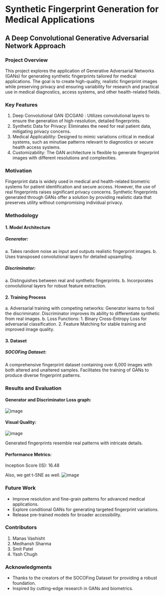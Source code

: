 # Synthetic Fingerprint Generation for Medical Applications
## A Deep Convolutional Generative Adversarial Network Approach
### Project Overview
This project explores the application of Generative Adversarial Networks (GANs) for generating synthetic fingerprints tailored for medical applications. The goal is to create high-quality, realistic fingerprint images while preserving privacy and ensuring variability for research and practical use in medical diagnostics, access systems, and other health-related fields.

### Key Features
1. Deep Convolutional GAN (DCGAN) : Utilizes convolutional layers to ensure the generation of high-resolution, detailed fingerprints.
2. Synthetic Data for Privacy: Eliminates the need for real patient data, mitigating privacy concerns.
3. Medical Applicability: Designed to mimic variations critical in medical systems, such as minutiae patterns relevant to diagnostics or secure health access systems.
4. Customizability: The GAN architecture is flexible to generate fingerprint images with different resolutions and complexities.

### Motivation
Fingerprint data is widely used in medical and health-related biometric systems for patient identification and secure access. However, the use of real fingerprints raises significant privacy concerns. Synthetic fingerprints generated through GANs offer a solution by providing realistic data that preserves utility without compromising individual privacy.

### Methodology
#### 1. Model Architecture
##### Generator:
a. Takes random noise as input and outputs realistic fingerprint images.
b. Uses transposed convolutional layers for detailed upsampling.
##### Discriminator:
a. Distinguishes between real and synthetic fingerprints.
b. Incorporates convolutional layers for robust feature extraction.

#### 2. Training Process
a. Adversarial training with competing networks: Generator learns to fool the discriminator. Discriminator improves its ability to differentiate synthetic from real images.
b. Loss Functions:
    1. Binary Cross-Entropy Loss for adversarial classification.
    2. Feature Matching for stable training and improved image quality.

#### 3. Dataset
##### SOCOFing Dataset:
A comprehensive fingerprint dataset containing over 6,000 images with both altered and unaltered samples.
Facilitates the training of GANs to produce diverse fingerprint patterns.

### Results and Evaluation
#### Generator and Discriminator Loss graph:
![image](https://github.com/user-attachments/assets/416b02d1-be06-42f9-a824-739147f546ca)

#### Visual Quality:
![image](https://github.com/user-attachments/assets/cbfb53ff-58c0-466d-90d5-48c8478f8e93)

Generated fingerprints resemble real patterns with intricate details.
#### Performance Metrics:
Inception Score (IS): 16.48

Also, we get t-SNE as well.
![image](https://github.com/user-attachments/assets/aab54bcd-7b85-4d1c-bdcb-42dd7e38f820)

### Future Work
- Improve resolution and fine-grain patterns for advanced medical applications.
- Explore conditional GANs for generating targeted fingerprint variations.
- Release pre-trained models for broader accessibility.

### Contributors
1. Manas Vashisht
2. Medhansh Sharma
3. Smit Patel
4. Yash Chugh

### Acknowledgments
- Thanks to the creators of the SOCOFing Dataset for providing a robust foundation.
- Inspired by cutting-edge research in GANs and biometrics.

